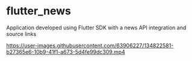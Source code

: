 # flutter_news
 Application developed using Flutter SDK with a news API integration and source links


https://user-images.githubusercontent.com/63906227/134822581-b27365e6-10b9-41f1-a673-5d4fe99dc309.mp4

